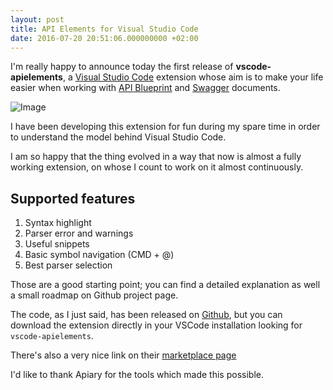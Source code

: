 ```yaml
---
layout: post
title: API Elements for Visual Studio Code
date: 2016-07-20 20:51:06.000000000 +02:00
---
```


I'm really happy to announce today the first release of **vscode-apielements**, a [Visual Studio Code](https://code.visualstudio.com) extension whose aim is to make your life easier when working with [API Blueprint](https://apiblueprint.org) and [Swagger](https://swagger.io) documents.

![Image](https://github.com/XVincentX/vscode-apielements/raw/master/screenshot.png)

I have been developing this extension for fun during my spare time in order to understand the model behind Visual Studio Code.

I am so happy that the thing evolved in a way that now is almost a fully working extension, on whose I count to work on it almost continuously.

## Supported features

1. Syntax highlight
2. Parser error and warnings
3. Useful snippets
4. Basic symbol navigation (CMD + @)
5. Best parser selection

Those are a good starting point; you can find a detailed explanation as well a small roadmap on Github project page.

The code, as I just said, has been released on [Github](https://github.com/XVincentX/vscode-apielements), but you can download the extension directly in your VSCode installation looking for `vscode-apielements`.

There's also a very nice link on their [marketplace page](https://marketplace.visualstudio.com/items?itemName=vncz.vscode-apielements)

I'd like to thank Apiary for the tools which made this possible.
